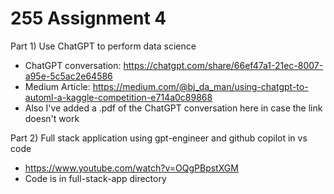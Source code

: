 # 255 Assignment 4

Part 1) Use ChatGPT to perform data science
* ChatGPT conversation: https://chatgpt.com/share/66ef47a1-21ec-8007-a95e-5c5ac2e64586
* Medium Article: https://medium.com/@bj_da_man/using-chatgpt-to-automl-a-kaggle-competition-e714a0c89868
* Also I've added a .pdf of the ChatGPT conversation here in case the link doesn't work

Part 2) Full stack application using gpt-engineer and github copilot in vs code
* https://www.youtube.com/watch?v=OQgPBpstXGM
* Code is in full-stack-app directory
